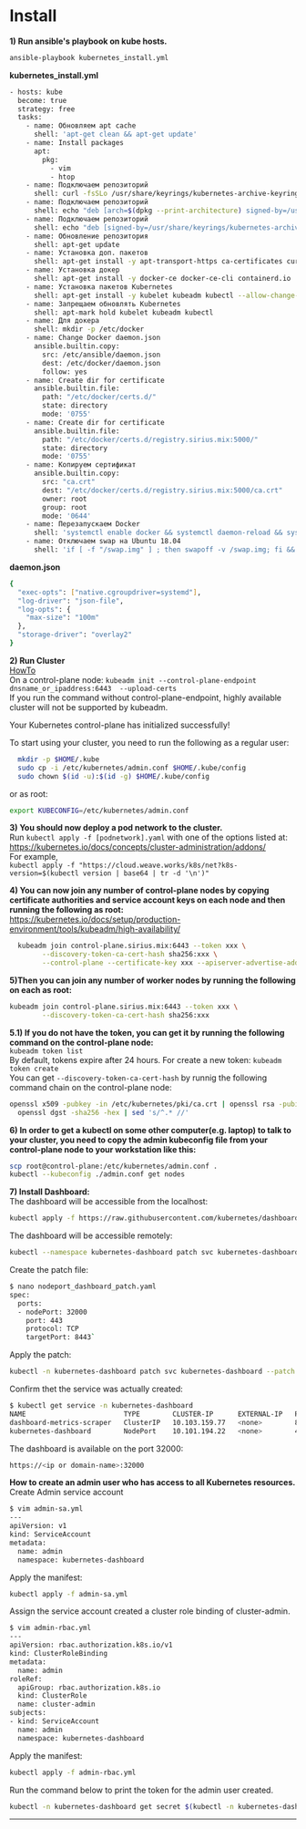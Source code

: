 # Install
**1) Run ansible's playbook on kube hosts.**
``` bash
ansible-playbook kubernetes_install.yml
```
**kubernetes_install.yml**
``` bash
- hosts: kube
  become: true
  strategy: free
  tasks:
    - name: Обновляем apt cache
      shell: 'apt-get clean && apt-get update'
    - name: Install packages
      apt: 
        pkg:
          - vim
          - htop
    - name: Подключаем репозиторий
      shell: curl -fsSLo /usr/share/keyrings/kubernetes-archive-keyring.gpg https://packages.cloud.google.com/apt/doc/apt-key.gpg
    - name: Подключаем репозиторий
      shell: echo "deb [arch=$(dpkg --print-architecture) signed-by=/usr/share/keyrings/docker-archive-keyring.gpg] https://download.docker.com/linux/ubuntu $(lsb_release -cs) stable" | sudo tee /etc/apt/sources.list.d/docker.list > /dev/null
    - name: Подключаем репозиторий
      shell: echo "deb [signed-by=/usr/share/keyrings/kubernetes-archive-keyring.gpg] https://apt.kubernetes.io/ kubernetes-xenial main" | sudo tee /etc/apt/sources.list.d/kubernetes.list
    - name: Обновление репозитория
      shell: apt-get update
    - name: Установка доп. пакетов
      shell: apt-get install -y apt-transport-https ca-certificates curl gnupg lsb-release
    - name: Установка докер
      shell: apt-get install -y docker-ce docker-ce-cli containerd.io
    - name: Установка пакетов Kubernetes
      shell: apt-get install -y kubelet kubeadm kubectl --allow-change-held-packages
    - name: Запрещаем обновлять Kubernetes
      shell: apt-mark hold kubelet kubeadm kubectl
    - name: Для докера
      shell: mkdir -p /etc/docker
    - name: Change Docker daemon.json
      ansible.builtin.copy:
        src: /etc/ansible/daemon.json
        dest: /etc/docker/daemon.json
        follow: yes
    - name: Create dir for certificate
      ansible.builtin.file:
        path: "/etc/docker/certs.d/"
        state: directory
        mode: '0755'
    - name: Create dir for certificate
      ansible.builtin.file:
        path: "/etc/docker/certs.d/registry.sirius.mix:5000/"
        state: directory
        mode: '0755'
    - name: Копируем сертификат
      ansible.builtin.copy:
        src: "ca.crt"
        dest: "/etc/docker/certs.d/registry.sirius.mix:5000/ca.crt"
        owner: root
        group: root
        mode: '0644'
    - name: Перезапускаем Docker
      shell: 'systemctl enable docker && systemctl daemon-reload && systemctl restart docker'
    - name: Отключаем swap на Ubuntu 18.04
      shell: 'if [ -f "/swap.img" ] ; then swapoff -v /swap.img; fi && sed -i /swap/d /etc/fstab && if [ -f "/swap.img" ] ; then rm /swap.img; fi'
```
**daemon.json**
``` bash
{ 
  "exec-opts": ["native.cgroupdriver=systemd"],  
  "log-driver": "json-file",  
  "log-opts": {  
    "max-size": "100m"  
  },  
  "storage-driver": "overlay2"  
}  
```

**2) Run Cluster**\
[HowTo](https://kubernetes.io/docs/setup/production-environment/tools/kubeadm/create-cluster-kubeadm/)  
On a control-plane node:
`kubeadm init --control-plane-endpoint dnsname_or_ipaddress:6443  --upload-certs`  
If you run the command without control-plane-endpoint, highly available cluster will not be supported by kubeadm.  

Your Kubernetes control-plane has initialized successfully!

To start using your cluster, you need to run the following as a regular user:
``` bash
  mkdir -p $HOME/.kube  
  sudo cp -i /etc/kubernetes/admin.conf $HOME/.kube/config  
  sudo chown $(id -u):$(id -g) $HOME/.kube/config  
```
or as root:
``` bash
export KUBECONFIG=/etc/kubernetes/admin.conf

```

**3) You should now deploy a pod network to the cluster.**  
Run `kubectl apply -f [podnetwork].yaml` with one of the options listed at:  
https://kubernetes.io/docs/concepts/cluster-administration/addons/  
For example,  
`kubectl apply -f "https://cloud.weave.works/k8s/net?k8s-version=$(kubectl version | base64 | tr -d '\n')"`

**4) You can now join any number of control-plane nodes by copying certificate authorities
and service account keys on each node and then running the following as root:**  
https://kubernetes.io/docs/setup/production-environment/tools/kubeadm/high-availability/
``` bash
  kubeadm join control-plane.sirius.mix:6443 --token xxx \
        --discovery-token-ca-cert-hash sha256:xxx \
        --control-plane --certificate-key xxx --apiserver-advertise-address <local_ip_which will_be_listen>
```
**5)Then you can join any number of worker nodes by running the following on each as root:**  
``` bash
kubeadm join control-plane.sirius.mix:6443 --token xxx \
        --discovery-token-ca-cert-hash sha256:xxx 
```  
**5.1) If you do not have the token, you can get it by running the following command on the control-plane node:**  
`kubeadm token list`  
By default, tokens expire after 24 hours. For create a new token: `kubeadm token create`  
You can get `--discovery-token-ca-cert-hash` by runnig the following command chain on the control-plane node:  
``` bash 
openssl x509 -pubkey -in /etc/kubernetes/pki/ca.crt | openssl rsa -pubin -outform der 2>/dev/null | \
  openssl dgst -sha256 -hex | sed 's/^.* //'
```
**6) In order to get a kubectl on some other computer(e.g. laptop) to talk to your cluster, you need to copy the admin kubeconfig file
from your control-plane node to your workstation like this:**  
``` bash
scp root@control-plane:/etc/kubernetes/admin.conf .
kubectl --kubeconfig ./admin.conf get nodes

```
**7) Install Dashboard:**  
The dashboard will be accessible from the localhost:
``` bash
kubectl apply -f https://raw.githubusercontent.com/kubernetes/dashboard/master/aio/deploy/recommended.yaml  
```
The dashboard will be accessible remotely:  
``` bash
kubectl --namespace kubernetes-dashboard patch svc kubernetes-dashboard -p '{"spec": {"type": "NodePort"}}'`  
```
Create the patch file:  
``` bash
$ nano nodeport_dashboard_patch.yaml
spec:
  ports:
  - nodePort: 32000
    port: 443
    protocol: TCP
    targetPort: 8443`
```
Apply the patch:
``` bash
kubectl -n kubernetes-dashboard patch svc kubernetes-dashboard --patch "$(cat nodeport_dashboard_patch.yaml)"  
```
Confirm thet the service was actually created:
``` bash
$ kubectl get service -n kubernetes-dashboard  
NAME                        TYPE        CLUSTER-IP      EXTERNAL-IP   PORT(S)         AGE
dashboard-metrics-scraper   ClusterIP   10.103.159.77   <none>        8000/TCP        8m40s
kubernetes-dashboard        NodePort    10.101.194.22   <none>        443:32000/TCP   8m40s
```
The dashboard is available on the port 32000:
``` bash
https://<ip or domain-name>:32000
```
**How to create an admin user who has access to all Kubernetes resources.**  
Create Admin service account
``` bash
$ vim admin-sa.yml
---
apiVersion: v1
kind: ServiceAccount
metadata:
  name: admin
  namespace: kubernetes-dashboard
```
Apply the manifest:  
``` bash
kubectl apply -f admin-sa.yml
```
Assign the service account created a cluster role binding of cluster-admin.  
``` bash
$ vim admin-rbac.yml
---
apiVersion: rbac.authorization.k8s.io/v1
kind: ClusterRoleBinding
metadata:
  name: admin
roleRef:
  apiGroup: rbac.authorization.k8s.io
  kind: ClusterRole
  name: cluster-admin
subjects:
- kind: ServiceAccount
  name: admin
  namespace: kubernetes-dashboard
```
Apply the manifest:  
``` bash
kubectl apply -f admin-rbac.yml
```
Run the command below to print the token for the admin user created.
``` bash
kubectl -n kubernetes-dashboard get secret $(kubectl -n kubernetes-dashboard get sa/admin -o jsonpath="{.secrets[0].name}") -o go-template="{{.data.token | base64decode}}"
```
***
